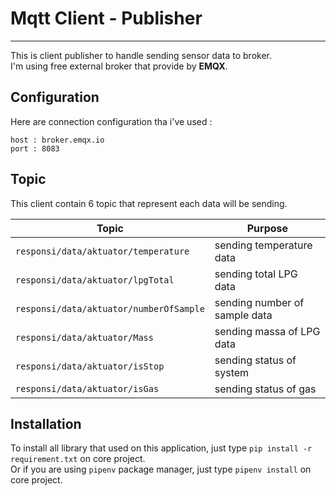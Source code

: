 # Mqtt Client - Publisher

---

This is client publisher to handle sending sensor data to broker.\
I'm using free external broker that provide by **EMQX**.

## Configuration

Here are connection configuration tha i've used :

```
host : broker.emqx.io
port : 8083
```

## Topic

This client contain 6 topic that represent each data will be sending.<br>

| Topic                                   | Purpose                       |
| --------------------------------------- | ----------------------------- |
| `responsi/data/aktuator/temperature`    | sending temperature data      |
| `responsi/data/aktuator/lpgTotal`       | sending total LPG data        |
| `responsi/data/aktuator/numberOfSample` | sending number of sample data |
| `responsi/data/aktuator/Mass`           | sending massa of LPG data     |
| `responsi/data/aktuator/isStop`         | sending status of system      |
| `responsi/data/aktuator/isGas`          | sending status of gas         |

## Installation

To install all library that used on this application, just type `pip install -r requirement.txt` on core project.\
Or if you are using `pipenv` package manager, just type `pipenv install` on core project.
